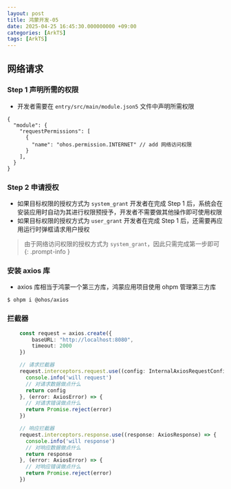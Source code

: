 ```yaml
---
layout: post
title: 鸿蒙开发-05
date: 2025-04-25 16:45:30.000000000 +09:00
categories: [ArkTS]
tags: [ArkTS]
---
```



## 网络请求

### Step 1 声明所需的权限
* 开发者需要在 `entry/src/main/module.json5` 文件中声明所需权限


```
{
  "module": {
    "requestPermissions": [
      {
        "name": "ohos.permission.INTERNET" // add 网络访问权限
      }
    ],
  }
}
```

### Step 2 申请授权
* 如果目标权限的授权方式为 `system_grant` 开发者在完成 Step 1 后，系统会在安装应用时自动为其进行权限预授予，开发者不需要做其他操作即可使用权限
* 如果目标权限的授权方式为 `user_grant` 开发者在完成 Step 1 后，还需要再应用运行时弹框请求用户授权


> 由于网络访问权限的授权方式为 `system_grant`，因此只需完成第一步即可
{: .prompt-info }


### 安装 axios 库
* axios 库相当于鸿蒙一个第三方库，鸿蒙应用项目使用 ohpm 管理第三方库

```shell
$ ohpm i @ohos/axios
```


### 拦截器

```typescript
    const request = axios.create({
        baseURL: "http://localhost:8080",
        timeout: 2000
    })

    // 请求拦截器
    request.interceptors.request.use((config: InternalAxiosRequestConfig) => {
      console.info('will request')
      // 对请求数据做点什么
      return config
    }, (error: AxiosError) => {
      // 对请求错误做点什么
      return Promise.reject(error)
    })

    // 响应拦截器
    request.interceptors.response.use((response: AxiosResponse) => {
      console.info('will response')
      // 对响应数据做点什么
      return response
    }, (error: AxiosError) => {
      // 对响应错误做点什么
      return Promise.reject(error)
    })
```
